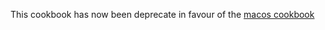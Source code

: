 
This cookbook has now been deprecate in favour of the [macos cookbook](https://supermarket.chef.io/cookbooks/macos)
